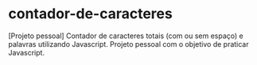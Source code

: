 # contador-de-caracteres
[Projeto pessoal] Contador de caracteres totais (com ou sem espaço) e palavras utilizando Javascript. Projeto pessoal com o objetivo de praticar Javascript.
